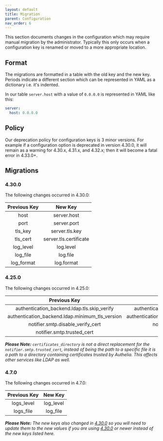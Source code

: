 ```yaml
---
layout: default
title: Migration
parent: Configuration
nav_order: 6
---
```


This section documents changes in the configuration which may require manual migration by the administrator. Typically
this only occurs when a configuration key is renamed or moved to a more appropriate location.

## Format

The migrations are formatted in a table with the old key and the new key. Periods indicate a different section which can
be represented in YAML as a dictionary i.e. it's indented.

In our table `server.host` with a value of `0.0.0.0` is represented in YAML like this:

```yaml
server:
  host: 0.0.0.0
```

## Policy

Our deprecation policy for configuration keys is 3 minor versions. For example if a configuration option is deprecated
in version 4.30.0, it will remain as a warning for 4.30.x, 4.31.x, and 4.32.x; then it will become a fatal error in
4.33.0+. 

## Migrations

### 4.30.0

The following changes occurred in 4.30.0:

|Previous Key|New Key               |
|:----------:|:--------------------:|
|host        |server.host           |
|port        |server.port           |
|tls_key     |server.tls.key        |
|tls_cert    |server.tls.certificate|
|log_level   |log.level             |
|log_file    |log.file              |
|log_format  |log.format            |

### 4.25.0

The following changes occurred in 4.25.0:

|Previous Key                                   |New Key                                        |
|:---------------------------------------------:|:---------------------------------------------:|
|authentication_backend.ldap.tls.skip_verify    |authentication_backend.ldap.tls.skip_verify    |
|authentication_backend.ldap.minimum_tls_version|authentication_backend.ldap.tls.minimum_version|
|notifier.smtp.disable_verify_cert              |notifier.smtp.tls.skip_verify                  |
|notifier.smtp.trusted_cert                     |certificates_directory                         |

_**Please Note:** `certificates_directory` is not a direct replacement for the `notifier.smtp.trusted_cert`, instead
of being the path to a specific file it is a path to a directory containing certificates trusted by Authelia. This
affects other services like LDAP as well._

### 4.7.0

The following changes occurred in 4.7.0:

|Previous Key|New Key  |
|:----------:|:-------:|
|logs_level  |log_level|
|logs_file   |log_file |

_**Please Note:** The new keys also changed in [4.30.0](#4.30.0) so you will need to update them to the new values if you
are using [4.30.0](#4.30.0) or newer instead of the new keys listed here._
